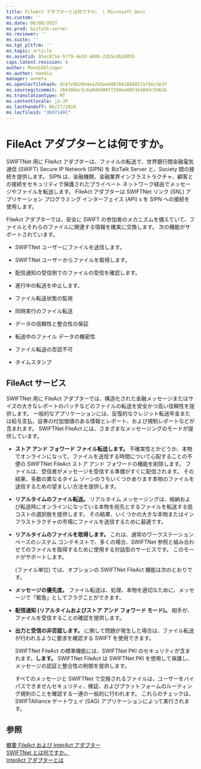 ```yaml
---
title: FileAct アダプターとは何ですか。 | Microsoft Docs
ms.custom: ''
ms.date: 06/08/2017
ms.prod: biztalk-server
ms.reviewer: ''
ms.suite: ''
ms.tgt_pltfrm: ''
ms.topic: article
ms.assetid: 05ec8f1e-57f9-4e2d-ab8b-22b5c4b28055
caps.latest.revision: 9
author: MandiOhlinger
ms.author: mandia
manager: anneta
ms.openlocfilehash: dc6fe9b28e4ea2b5eee087b61866827a766c3e3f
ms.sourcegitcommit: 266308ec5c6a9d8d80ff298ee6051b4843c5d626
ms.translationtype: MT
ms.contentlocale: ja-JP
ms.lasthandoff: 06/27/2018
ms.locfileid: "36971491"
---
```

# <a name="what-is-the-fileact-adapter"></a>FileAct アダプターとは何ですか。
SWIFTNet 用に FileAct アダプターは、ファイルの転送で、世界銀行間金融電気通信 (SWIFT) Secure IP Network (SIPN) を BizTalk Server と、Society 間の接続を提供します。 SIPN は、金融機関、金融業界インフラストラクチャ、顧客との接続をセキュリティで保護されたプライベート ネットワーク経由でメッセージやファイルを転送します。 FileAct アダプターは SWIFTNet リンク (SNL) アプリケーション プログラミング インターフェイス (API) s を SIPN への接続を使用します。  
  
 FileAct アダプターでは、安全に SWIFT の参加者のメカニズムを備えていて、ファイルとそれらのファイルに関連する情報を確実に交換します。 次の機能がサポートされています。  
  
-   SWIFTNet ユーザーにファイルを送信します。  
  
-   SWIFTNet ユーザーからファイルを取得します。  
  
-   配信通知の受信側でのファイルの受信を確認します。  
  
-   進行中の転送を中止します。  
  
-   ファイル転送状態の監視  
  
-   同時実行のファイル転送  
  
-   データの信頼性と整合性の保証  
  
-   転送中のファイル データの機密性  
  
-   ファイル転送の否認不可  
  
-   タイムスタンプ  
  
## <a name="the-fileact-service"></a>FileAct サービス  
 SWIFTNet 用に FileAct アダプターでは、構造化された金融メッセージまたはサイズの大きなレポートのバッチなどのファイルの転送を安全かつ高い信頼性を提供します。 一般的なアプリケーションには、反復的なクレジット転送年金または給与支払、証券の付加価値のある情報とレポート、および規制レポートなどが含まれます。 SWIFTNet FileAct には、さまざまなメッセージングのモードが提供しています。  
  
- **ストア アンド フォワード ファイル転送します。** 不確実性とかどうか、本物でオンラインになって、ファイルを送信する時間について心配することの不便の SWIFTNet FileAct ストア アンド フォワードの機能を削除します。 ファイルは、受信者がメッセージを受信する準備がすぐに配信されます。 その結果、多数の異なるタイム ゾーンのうちいくつかあります本物のファイルを送信するための望ましい方法を提供します。  
  
- **リアルタイムのファイル転送。** リアルタイム メッセージングは、格納および転送時にオンラインになっている本物を宛先とするファイルを転送する低コストの選択肢を提供します。 その結果、いくつかの大きな本物またはインフラストラクチャの市場にファイルを送信するために最適です。  
  
- **リアルタイムのファイルを取得します。** これは、通常のワークステーション ベースのシステム コンテキストで、多くの場合、SWIFTNet 参照と組み合わせてのファイルを取得するために使用する対話型のサービスです。 このモードがサポートします。  
  
  (ファイル単位) では、オプションの SWIFTNet FileAct 機能は次のとおりです。  
  
- **メッセージの優先度。** ファイル転送は、処理、本物を適切なために、メッセージで「緊急」としてフラグことができます。  
  
- **配信通知 (リアルタイムおよびストア アンド フォワード モード)。** 相手が、ファイルを受信することの確認を提供します。  
  
- **出力と受信の非否認します。** に関して問題が発生した場合は、ファイル転送が行われるように要求を確認する SWIFT を使用できます。  
  
  SWIFTNet FileAct の標準機能には、SWIFTNet PKI のセキュリティが含まれます。<strong>します。</strong> SWIFTNet FileAct は SWIFTNet PKI を使用して保護し、メッセージの認証と整合性の制御を提供します。  
  
  すべてのメッセージと SWIFTNet で交換されるファイルは、ユーザーをバイパスできませんセキュリティ、検証、およびプラットフォームのルーティング規則のことを確認する一連の一般的に行われます。 これらのチェックは、SWIFTAlliance ゲートウェイ (SAG) アプリケーションによって実行されます。  
  
## <a name="see-also"></a>参照  
 [概要 FileAct および InterAct アダプター](../../adapters-and-accelerators/fileact-interact/getting-started-with-the-fileact-and-interact-adapters.md)   
 [SWIFTNet とは何ですか。](../../adapters-and-accelerators/fileact-interact/what-is-swiftnet.md)   
 [InterAct アダプターとは](../../adapters-and-accelerators/fileact-interact/what-is-the-interact-adapter.md)